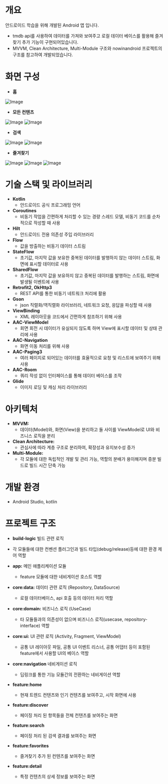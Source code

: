 # 개요
안드로이드 학습을 위해 개발된 Android 앱 입니다.
  * tmdb api를 사용하여 데이터를 가져와 보여주고 로컬 데이터 베이스를 활용해 즐겨찾기 추가 기능이 구현되어있습니다.
  * MVVM, Clean Architecture, Multi-Module 구조와 nowinandroid 프로젝트의 구조를 참고하여 개발되었습니다.

# 화면 구성
* **홈**

  
![Image](https://github.com/user-attachments/assets/d468ad8e-cec2-410f-b2fa-1cd67fe2e200)


* **모든 컨텐츠**

  
![Image](https://github.com/user-attachments/assets/5d5bcc58-c63c-4c85-b59b-0f28716b1a10)
![Image](https://github.com/user-attachments/assets/863f4e2f-9796-4631-a9b0-bdae206734d2)


* **검색**

  
![Image](https://github.com/user-attachments/assets/a33754d1-7aa2-4c6a-b38c-96d69d513a33)
![Image](https://github.com/user-attachments/assets/d31368e3-6328-4219-8acc-f839249251ba)


* **즐겨찾기**

  
![Image](https://github.com/user-attachments/assets/995c700e-e398-4787-ab80-9cf03fdf6715)
![Image](https://github.com/user-attachments/assets/6b498a57-d7a2-4760-be37-1eeb36372b84)
![Image](https://github.com/user-attachments/assets/96408ab8-e27f-4591-a719-ade819465388)
  

# 기술 스택 및 라이브러리
* **Kotlin**
  * 안드로이드 공식 프로그래밍 언어
* **Coroutines**
  * 비동기 작업을 간편하게 처리할 수 있는 경량 스레드 모델, 비동기 코드를 순차적으로 작성할 때 사용
* **Hilt**
  * 안드로이드 전용 의존성 주입 라이브러리
* **Flow**
  * 값을 방출하는 비동기 데이터 스트림
* **StateFlow**
  * 초기값, 마지막 값을 보유한 중복된 데이터를 발행하지 않는 데이터 스트림, 화면에 표시할 데이터로 사용
* **SharedFlow**
  * 초기값, 마지막 값을 보유하지 않고 중복된 데이터를 발행하는 스트림, 화면에 발생될 이벤트에 사용
* **Retrofit2, OkHttp3**
  * REST API를 통한 비동기 네트워크 처리에 활용
* **Gson**
  * json 직렬화/역직렬화 라이브러리, 네트워크 요청, 응답을 파싱할 때 사용
* **ViewBinding**
  * XML 레이아웃을 코드에서 간편하게 참조하기 위해 사용
* **AAC-ViewModel**
  * 회면 회전 시 데이터가 유실되지 않도록 하며 View에 표시할 데이터 및 상태 관리에 사용
* **AAC-Navigation**
  * 화면 이동 처리를 위해 사용
* **AAC-Paging3**
  * 여러 페이지로 되어있는 데이터를 효율적으로 요청 및 리스트에 보여주기 위해 사용
* **AAC-Room**
  * 쿼리 작성 없이 인터페이스를 통해 데이터 베이스를 조작
* **Glide**
  * 이미지 로딩 및 캐싱 처리 라이브러리


# 아키텍처

* **MVVM:**
  * 데이터(Model)와, 화면(View)을 분리하고 둘 사이를 ViewModel로 UI와 비즈니스 로직을 분리
* **Clean Architecture:**
  * 관심사에 따라 계층 구조로 분리하여, 확장성과 유지보수성 증가
* **Multi-Module:**
  * 각 모듈에 대한 독립적인 개발 및 관리 가능, 역할의 분배가 용이해지며 증분 빌드로 빌드 시간 단축 가능

# 개발 환경
* Android Studio, kotlin


# 프로젝트 구조
* **build-logic** 빌드 관련 로직
 * 각 모듈들에 대한 컨벤션 플러그인과 빌드 타입(debug/release)등에 대한 환경 제어 역할

* **app:** 메인 애플리케이션 모듈
  * feature 모듈에 대한 네비게이션 호스트 역할

 
* **core:data:** 데이터 관련 로직 (Repository, DataSource)
  * 로컬 데이터베이스, api 호출 등의 데이터 처리 역할
* **core:domain:** 비즈니스 로직 (UseCase)
  * 타 모듈들과의 의존성이 없으며 비즈니스 로직(usecase, repository-interface) 역할
* **core:ui:** UI 관련 로직 (Activity, Fragment, ViewModel)
  * 공통 UI 레이아웃 파일, 공통 UI 이벤트 리스너, 공통 어댑터 등이 포함된 feature에서 사용할 UI의 베이스 역할
* **core:navigation** 네비게이션 로직
  * 딥링크를 통한 기능 모듈간의 전환하는 네비게이션 역할
* **feature:home**
  * 현재 트렌드 컨텐츠와 인기 컨텐츠를 보여주고, 시작 화면에 사용
* **feature:discover**
  * 페이징 처리 된 항목들을 전체 컨텐츠를 보여주는 화면
* **feature:search**
  * 페이징 처리 된 검색 결과를 보여주는 화면
* **feature:favorites**
  * 즐겨찾기 추가 된 컨텐츠를 보여주는 화면
* **feature:detail**
  * 특정 컨텐츠의 상세 정보를 보여주는 화면
